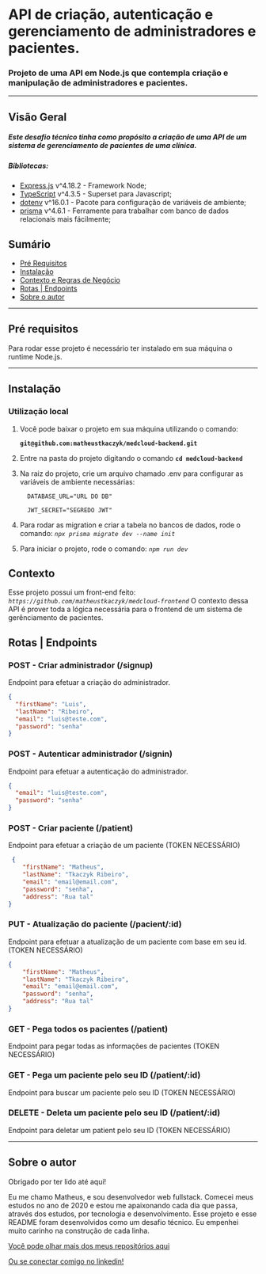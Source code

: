 # API de criação, autenticação e gerenciamento de administradores e pacientes.

### Projeto de uma API em Node.js que contempla criação e manipulação de administradores e pacientes.

---

## Visão Geral

##### Este desafio técnico tinha como propósito a criação de uma API de um sistema de gerenciamento de pacientes de uma clínica.

##### Bibliotecas:

- [Express.js](https://expressjs.com/) v^4.18.2 - Framework Node;
- [TypeScript](https://www.npmjs.com/package/typescript) v^4.3.5 - Superset para Javascript;
- [dotenv](https://www.npmjs.com/package/dotenv) v^16.0.1  - Pacote para configuração de variáveis de ambiente;
- [prisma](https://www.prisma.io) v^4.6.1 - Ferramente para trabalhar com banco de dados relacionais mais fácilmente;

## **Sumário**

- [Pré Requisitos](#pré-requisitos)
- [Instalação](#instalação)
- [Contexto e Regras de Negócio](#contexto-e-regras-de-negócio)
- [Rotas | Endpoints](#rotas-|-endpoints)
- [Sobre o autor](#sobre-o-autor)

---

## **Pré requisitos**

Para rodar esse projeto é necessário ter instalado em sua máquina o runtime Node.js.

---

## **Instalação**

### Utilização local

1. Você pode baixar o projeto em sua máquina utilizando o comando:

   **`git@github.com:matheustkaczyk/medcloud-backend.git`**

2. Entre na pasta do projeto digitando o comando **`cd medcloud-backend`**

3. Na raiz do projeto, crie um arquivo chamado .env para configurar as variáveis de ambiente necessárias:
    ```
      DATABASE_URL="URL DO DB"

      JWT_SECRET="SEGREDO JWT"
    ```

4. Para rodar as migration e criar a tabela no bancos de dados, rode o comando:
*`npx prisma migrate dev --name init`*

5. Para iniciar o projeto, rode o comando:
*`npm run dev`*

## Contexto

Esse projeto possui um front-end feito: *`https://github.com/matheustkaczyk/medcloud-frontend`*
O contexto dessa API é prover toda a lógica necessária para o frontend de um sistema de gerênciamento de pacientes.

## Rotas | Endpoints
### POST - Criar administrador (/signup)
Endpoint para efetuar a criação do administrador.
```json
{
  "firstName": "Luis",
  "lastName": "Ribeiro",
  "email": "luis@teste.com",
  "password": "senha"
}
```

### POST - Autenticar administrador (/signin)
Endpoint para efetuar a autenticação do administrador.
```json
{
  "email": "luis@teste.com",
  "password": "senha"
}
```

### POST - Criar paciente (/patient)
Endpoint para efetuar a criação de um paciente (TOKEN NECESSÁRIO)
```json
 {
	"firstName": "Matheus",
	"lastName": "Tkaczyk Ribeiro",
	"email": "email@email.com",
	"password": "senha",
	"address": "Rua tal"
}
```

### PUT - Atualização do paciente (/pacient/:id)
Endpoint para efetuar a atualização de um paciente com base em seu id. (TOKEN NECESSÁRIO)
```json
{
	"firstName": "Matheus",
	"lastName": "Tkaczyk Ribeiro",
	"email": "email@email.com",
	"password": "senha",
	"address": "Rua tal"
}
```

### GET - Pega todos os pacientes (/patient)
Endpoint para pegar todas as informações de pacientes (TOKEN NECESSÁRIO)

### GET - Pega um paciente pelo seu ID (/patient/:id)
Endpoint para buscar um paciente pelo seu ID (TOKEN NECESSÁRIO)

### DELETE - Deleta um paciente pelo seu ID (/patient/:id)
Endpoint para deletar um patient pelo seu ID (TOKEN NECESSÁRIO)

---

## **Sobre o autor**

Obrigado por ter lido até aqui!

Eu me chamo Matheus, e sou desenvolvedor web fullstack. Comecei meus estudos no ano de 2020 e estou me apaixonando cada dia que passa, através dos estudos, por tecnologia e desenvolvimento. Esse projeto e esse README foram desenvolvidos como um desafio técnico. Eu empenhei muito carinho na construção de cada linha.

[Você pode olhar mais dos meus repositórios aqui](https://github.com/matheustkaczyk)

[Ou se conectar comigo no linkedin!](https://www.linkedin.com/in/matheustkaczykribeiro/)
